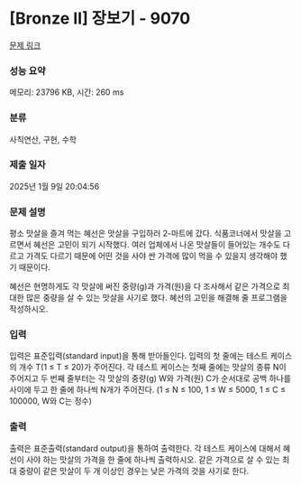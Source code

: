 # [Bronze II] 장보기 - 9070 

[문제 링크](https://www.acmicpc.net/problem/9070) 

### 성능 요약

메모리: 23796 KB, 시간: 260 ms

### 분류

사칙연산, 구현, 수학

### 제출 일자

2025년 1월 9일 20:04:56

### 문제 설명

<p>평소 맛살을 즐겨 먹는 혜선은 맛살을 구입하러 2-마트에 갔다. 식품코너에서 맛살을 고르면서 혜선은 고민이 되기 시작했다. 여러 업체에서 나온 맛살들이 들어있는 개수도 다르고 가격도 다르기 때문에 어떤 것을 사야 싼 가격에 많이 먹을 수 있을지 생각해야 했기 때문이다. </p>

<p>혜선은 현명하게도 각 맛살에 써진 중량(g)과 가격(원)을 다 조사해서 같은 가격으로 최대한 많은 중량을 살 수 있는 맛살을 사기로 했다. 혜선의 고민을 해결해 줄 프로그램을 작성하시오.</p>

### 입력 

 <p>입력은 표준입력(standard input)을 통해 받아들인다. 입력의 첫 줄에는 테스트 케이스의 개수 T(1 ≤ T ≤ 20)가 주어진다. 각 테스트 케이스는 첫째 줄에는 맛살의 종류 N이 주어지고 두 번째 줄부터는 각 맛살의 중량(g) W와 가격(원) C가 순서대로 공백 하나를 사이에 두고 한 줄에 하나씩 N개가 주어진다. (1 ≤ N ≤ 100, 1 ≤ W ≤ 5000, 1 ≤ C ≤ 100000, W와 C는 정수)</p>

### 출력 

 <p>출력은 표준출력(standard output)을 통하여 출력한다. 각 테스트 케이스에 대해서 혜선이 사야 하는 맛살의 가격을 한 줄에 하나씩 출력하시오. 같은 가격으로 살 수 있는 최대 중량이 같은 맛살이 두 개 이상인 경우는 낮은 가격의 것을 사기로 한다. </p>

